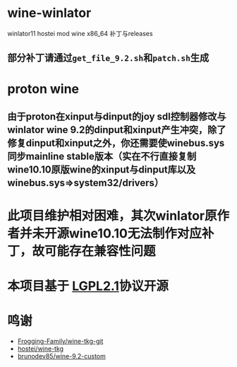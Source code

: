 # wine-winlator
winlator11 hostei mod wine  x86_64 补丁与releases

## 部分补丁请通过```get_file_9.2.sh```和```patch.sh```生成

# proton wine

## 由于proton在xinput与dinput的joy sdl控制器修改与winlator wine 9.2的dinput和xinput产生冲突，除了修复dinput和xinput之外，你还需要使winebus.sys同步mainline stable版本（实在不行直接复制wine10.10原版wine的xinput与dinput库以及winebus.sys=>system32/drivers）

# 此项目维护相对困难，其次winlator原作者并未开源wine10.10无法制作对应补丁，故可能存在兼容性问题

# 本项目基于 [LGPL2.1](https://www.gnu.org/licenses/old-licenses/lgpl-2.1.en.html)协议开源

# 鸣谢
 - [Frogging-Family/wine-tkg-git](https://github.com/Frogging-Family/wine-tkg-git)
 - [hostei/wine-tkg](https://github.com/hostei33/wine-tkg)
 - [brunodev85/wine-9.2-custom](https://github.com/brunodev85/wine-9.2-custom)